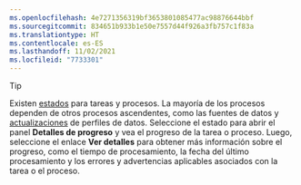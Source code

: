 ```yaml
---
ms.openlocfilehash: 4e7271356319bf3653801085477ac98876644bbf
ms.sourcegitcommit: 834651b933b1e50e7557d44f926a3fb757c1f83a
ms.translationtype: HT
ms.contentlocale: es-ES
ms.lasthandoff: 11/02/2021
ms.locfileid: "7733301"
---
```

> [!TIP] 
> Existen [estados](../audience-insights/system.md#status-definitions) para tareas y procesos. La mayoría de los procesos dependen de otros procesos ascendentes, como las fuentes de datos y [actualizaciones](../audience-insights/system.md#refresh-processes) de perfiles de datos. Seleccione el estado para abrir el panel **Detalles de progreso** y vea el progreso de la tarea o proceso. Luego, seleccione el enlace **Ver detalles** para obtener más información sobre el progreso, como el tiempo de procesamiento, la fecha del último procesamiento y los errores y advertencias aplicables asociados con la tarea o el proceso.
